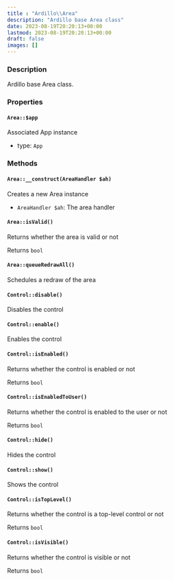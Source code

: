 ```yaml
---
title : "Ardillo\\Area"
description: "Ardillo base Area class"
date: 2023-08-19T20:20:13+00:00
lastmod: 2023-08-19T20:20:13+00:00
draft: false
images: []
---
```

### Description

Ardillo base Area class.

### Properties

#### `Area::$app`

Associated App instance

 * type: `App`



### Methods

#### `Area::__construct(AreaHandler $ah)`

Creates a new Area instance

 * `AreaHandler $ah`: The area handler


#### `Area::isValid()`

Returns whether the area is valid or not


Returns `bool`



#### `Area::queueRedrawAll()`

Schedules a redraw of the area



#### `Control::disable()`

Disables the control



#### `Control::enable()`

Enables the control



#### `Control::isEnabled()`

Returns whether the control is enabled or not


Returns `bool`



#### `Control::isEnabledToUser()`

Returns whether the control is enabled to the user or not


Returns `bool`



#### `Control::hide()`

Hides the control



#### `Control::show()`

Shows the control



#### `Control::isTopLevel()`

Returns whether the control is a top-level control or not


Returns `bool`



#### `Control::isVisible()`

Returns whether the control is visible or not


Returns `bool`



